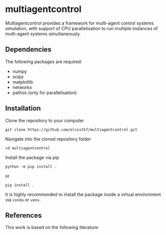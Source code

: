 # multiagentcontrol
Multiagentcontrol provides a framework for multi-agent control systems simulation, with support of CPU parallelisation to run multiple instances of multi-agent systems simultaneously.

## Dependencies
The following packages are required:
- numpy
- scipy
- matplotlib
- networkx
- pathos (only for parallelisation)

## Installation
Clone the repository to your computer

```
git clone https://github.com/elvistkf/multiagentcontrol.git
```

Navigate into the cloned repository folder

```
cd multiagentcontrol
```

Install the package via pip

```
python -m pip install .
```

or

```
pip install .
```

It is highly recommended to install the package inside a virtual environment via ``conda`` or ``venv``.

## References
This work is based on the following literature: